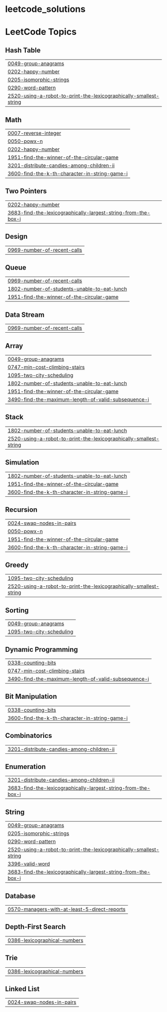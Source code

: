 # leetcode_solutions
<!---LeetCode Topics Start-->
# LeetCode Topics
## Hash Table
|  |
| ------- |
| [0049-group-anagrams](https://github.com/jithendra-10/leetcode_solutions/tree/master/0049-group-anagrams) |
| [0202-happy-number](https://github.com/jithendra-10/leetcode_solutions/tree/master/0202-happy-number) |
| [0205-isomorphic-strings](https://github.com/jithendra-10/leetcode_solutions/tree/master/0205-isomorphic-strings) |
| [0290-word-pattern](https://github.com/jithendra-10/leetcode_solutions/tree/master/0290-word-pattern) |
| [2520-using-a-robot-to-print-the-lexicographically-smallest-string](https://github.com/jithendra-10/leetcode_solutions/tree/master/2520-using-a-robot-to-print-the-lexicographically-smallest-string) |
## Math
|  |
| ------- |
| [0007-reverse-integer](https://github.com/jithendra-10/leetcode_solutions/tree/master/0007-reverse-integer) |
| [0050-powx-n](https://github.com/jithendra-10/leetcode_solutions/tree/master/0050-powx-n) |
| [0202-happy-number](https://github.com/jithendra-10/leetcode_solutions/tree/master/0202-happy-number) |
| [1951-find-the-winner-of-the-circular-game](https://github.com/jithendra-10/leetcode_solutions/tree/master/1951-find-the-winner-of-the-circular-game) |
| [3201-distribute-candies-among-children-ii](https://github.com/jithendra-10/leetcode_solutions/tree/master/3201-distribute-candies-among-children-ii) |
| [3600-find-the-k-th-character-in-string-game-i](https://github.com/jithendra-10/leetcode_solutions/tree/master/3600-find-the-k-th-character-in-string-game-i) |
## Two Pointers
|  |
| ------- |
| [0202-happy-number](https://github.com/jithendra-10/leetcode_solutions/tree/master/0202-happy-number) |
| [3683-find-the-lexicographically-largest-string-from-the-box-i](https://github.com/jithendra-10/leetcode_solutions/tree/master/3683-find-the-lexicographically-largest-string-from-the-box-i) |
## Design
|  |
| ------- |
| [0969-number-of-recent-calls](https://github.com/jithendra-10/leetcode_solutions/tree/master/0969-number-of-recent-calls) |
## Queue
|  |
| ------- |
| [0969-number-of-recent-calls](https://github.com/jithendra-10/leetcode_solutions/tree/master/0969-number-of-recent-calls) |
| [1802-number-of-students-unable-to-eat-lunch](https://github.com/jithendra-10/leetcode_solutions/tree/master/1802-number-of-students-unable-to-eat-lunch) |
| [1951-find-the-winner-of-the-circular-game](https://github.com/jithendra-10/leetcode_solutions/tree/master/1951-find-the-winner-of-the-circular-game) |
## Data Stream
|  |
| ------- |
| [0969-number-of-recent-calls](https://github.com/jithendra-10/leetcode_solutions/tree/master/0969-number-of-recent-calls) |
## Array
|  |
| ------- |
| [0049-group-anagrams](https://github.com/jithendra-10/leetcode_solutions/tree/master/0049-group-anagrams) |
| [0747-min-cost-climbing-stairs](https://github.com/jithendra-10/leetcode_solutions/tree/master/0747-min-cost-climbing-stairs) |
| [1095-two-city-scheduling](https://github.com/jithendra-10/leetcode_solutions/tree/master/1095-two-city-scheduling) |
| [1802-number-of-students-unable-to-eat-lunch](https://github.com/jithendra-10/leetcode_solutions/tree/master/1802-number-of-students-unable-to-eat-lunch) |
| [1951-find-the-winner-of-the-circular-game](https://github.com/jithendra-10/leetcode_solutions/tree/master/1951-find-the-winner-of-the-circular-game) |
| [3490-find-the-maximum-length-of-valid-subsequence-i](https://github.com/jithendra-10/leetcode_solutions/tree/master/3490-find-the-maximum-length-of-valid-subsequence-i) |
## Stack
|  |
| ------- |
| [1802-number-of-students-unable-to-eat-lunch](https://github.com/jithendra-10/leetcode_solutions/tree/master/1802-number-of-students-unable-to-eat-lunch) |
| [2520-using-a-robot-to-print-the-lexicographically-smallest-string](https://github.com/jithendra-10/leetcode_solutions/tree/master/2520-using-a-robot-to-print-the-lexicographically-smallest-string) |
## Simulation
|  |
| ------- |
| [1802-number-of-students-unable-to-eat-lunch](https://github.com/jithendra-10/leetcode_solutions/tree/master/1802-number-of-students-unable-to-eat-lunch) |
| [1951-find-the-winner-of-the-circular-game](https://github.com/jithendra-10/leetcode_solutions/tree/master/1951-find-the-winner-of-the-circular-game) |
| [3600-find-the-k-th-character-in-string-game-i](https://github.com/jithendra-10/leetcode_solutions/tree/master/3600-find-the-k-th-character-in-string-game-i) |
## Recursion
|  |
| ------- |
| [0024-swap-nodes-in-pairs](https://github.com/jithendra-10/leetcode_solutions/tree/master/0024-swap-nodes-in-pairs) |
| [0050-powx-n](https://github.com/jithendra-10/leetcode_solutions/tree/master/0050-powx-n) |
| [1951-find-the-winner-of-the-circular-game](https://github.com/jithendra-10/leetcode_solutions/tree/master/1951-find-the-winner-of-the-circular-game) |
| [3600-find-the-k-th-character-in-string-game-i](https://github.com/jithendra-10/leetcode_solutions/tree/master/3600-find-the-k-th-character-in-string-game-i) |
## Greedy
|  |
| ------- |
| [1095-two-city-scheduling](https://github.com/jithendra-10/leetcode_solutions/tree/master/1095-two-city-scheduling) |
| [2520-using-a-robot-to-print-the-lexicographically-smallest-string](https://github.com/jithendra-10/leetcode_solutions/tree/master/2520-using-a-robot-to-print-the-lexicographically-smallest-string) |
## Sorting
|  |
| ------- |
| [0049-group-anagrams](https://github.com/jithendra-10/leetcode_solutions/tree/master/0049-group-anagrams) |
| [1095-two-city-scheduling](https://github.com/jithendra-10/leetcode_solutions/tree/master/1095-two-city-scheduling) |
## Dynamic Programming
|  |
| ------- |
| [0338-counting-bits](https://github.com/jithendra-10/leetcode_solutions/tree/master/0338-counting-bits) |
| [0747-min-cost-climbing-stairs](https://github.com/jithendra-10/leetcode_solutions/tree/master/0747-min-cost-climbing-stairs) |
| [3490-find-the-maximum-length-of-valid-subsequence-i](https://github.com/jithendra-10/leetcode_solutions/tree/master/3490-find-the-maximum-length-of-valid-subsequence-i) |
## Bit Manipulation
|  |
| ------- |
| [0338-counting-bits](https://github.com/jithendra-10/leetcode_solutions/tree/master/0338-counting-bits) |
| [3600-find-the-k-th-character-in-string-game-i](https://github.com/jithendra-10/leetcode_solutions/tree/master/3600-find-the-k-th-character-in-string-game-i) |
## Combinatorics
|  |
| ------- |
| [3201-distribute-candies-among-children-ii](https://github.com/jithendra-10/leetcode_solutions/tree/master/3201-distribute-candies-among-children-ii) |
## Enumeration
|  |
| ------- |
| [3201-distribute-candies-among-children-ii](https://github.com/jithendra-10/leetcode_solutions/tree/master/3201-distribute-candies-among-children-ii) |
| [3683-find-the-lexicographically-largest-string-from-the-box-i](https://github.com/jithendra-10/leetcode_solutions/tree/master/3683-find-the-lexicographically-largest-string-from-the-box-i) |
## String
|  |
| ------- |
| [0049-group-anagrams](https://github.com/jithendra-10/leetcode_solutions/tree/master/0049-group-anagrams) |
| [0205-isomorphic-strings](https://github.com/jithendra-10/leetcode_solutions/tree/master/0205-isomorphic-strings) |
| [0290-word-pattern](https://github.com/jithendra-10/leetcode_solutions/tree/master/0290-word-pattern) |
| [2520-using-a-robot-to-print-the-lexicographically-smallest-string](https://github.com/jithendra-10/leetcode_solutions/tree/master/2520-using-a-robot-to-print-the-lexicographically-smallest-string) |
| [3396-valid-word](https://github.com/jithendra-10/leetcode_solutions/tree/master/3396-valid-word) |
| [3683-find-the-lexicographically-largest-string-from-the-box-i](https://github.com/jithendra-10/leetcode_solutions/tree/master/3683-find-the-lexicographically-largest-string-from-the-box-i) |
## Database
|  |
| ------- |
| [0570-managers-with-at-least-5-direct-reports](https://github.com/jithendra-10/leetcode_solutions/tree/master/0570-managers-with-at-least-5-direct-reports) |
## Depth-First Search
|  |
| ------- |
| [0386-lexicographical-numbers](https://github.com/jithendra-10/leetcode_solutions/tree/master/0386-lexicographical-numbers) |
## Trie
|  |
| ------- |
| [0386-lexicographical-numbers](https://github.com/jithendra-10/leetcode_solutions/tree/master/0386-lexicographical-numbers) |
## Linked List
|  |
| ------- |
| [0024-swap-nodes-in-pairs](https://github.com/jithendra-10/leetcode_solutions/tree/master/0024-swap-nodes-in-pairs) |
<!---LeetCode Topics End-->